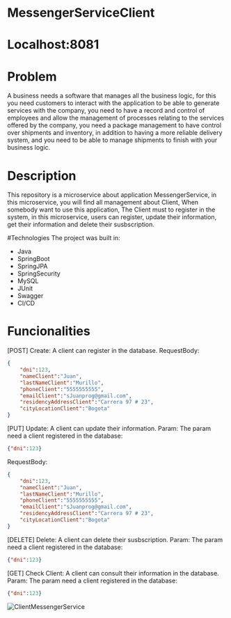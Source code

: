 # MessengerServiceClient

# Localhost:8081
# Problem

A business needs a software that manages all the business logic, for this you need customers to interact with the application to be able to generate services with the company, you need to have a record and control of employees and allow the management of processes relating to the services offered by the company, you need a package management to have control over shipments and inventory, in addition to having a more reliable delivery system, and you need to be able to manage shipments to finish with your business logic.

# Description

This repository is a microservice about application MessengerService, in this microservice, you will find all management about Client, When somebody want to use this
application, The Client must to register in the system, in this microservice, users can register, update their information, get their information and delete their 
susbscription.

#Technologies
The project was built in: 

- Java
- SpringBoot
- SpringJPA
- SpringSecurity
- MySQL
- JUnit
- Swagger
- CI/CD

# Funcionalities

[POST] Create: A client can register in the database.
RequestBody:
```JSON
{
	"dni":123,
	"nameClient":"Juan",
	"lastNameClient":"Murillo",
	"phoneClient":"5555555555",
	"emailClient":"sJuanprog@gmail.com",
	"residencyAddressClient":"Carrera 97 # 23",
	"cityLocationClient":"Bogota"
}
```

[PUT] Update: A client can update their information.
Param: The param need a client registered in the database: 
```JSON
{"dni":123}
```
RequestBody:

```JSON
{
	"dni":123,
	"nameClient":"Juan",
	"lastNameClient":"Murillo",
	"phoneClient":"5555555555",
	"emailClient":"sJuanprog@gmail.com",
	"residencyAddressClient":"Carrera 97 # 23",
	"cityLocationClient":"Bogota"
}
```

[DELETE] Delete: A client can delete their susbscription.
Param: The param need a client registered in the database: 
```JSON
{"dni":123}
```

[GET] Check Client: A client can consult their information in the database.
Param: The param need a client registered in the database: 
```JSON
{"dni":123}
```



![ClientMessengerService](https://user-images.githubusercontent.com/119947948/236726029-e4f9982a-eb7a-4fdd-bcc6-7961f3dc23a0.jpg)


